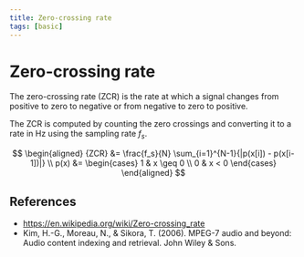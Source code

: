 ```yaml
---
title: Zero-crossing rate
tags: [basic]
---
```


# Zero-crossing rate

The zero-crossing rate (ZCR) is the rate at which a signal changes from positive to zero to negative or from negative to zero to positive.

The ZCR is computed by counting the zero crossings and converting it to a rate in Hz using the sampling rate $f_s$.

$$
\begin{aligned}
{ZCR} &= \frac{f_s}{N} \sum_{i=1}^{N-1}{|p(x[i]) - p(x[i-1])|} \\
p(x) &= \begin{cases}
1 & x \geq 0 \\
0 & x < 0
\end{cases}
\end{aligned}
$$

## References

- https://en.wikipedia.org/wiki/Zero-crossing_rate
- Kim, H.-G., Moreau, N., & Sikora, T. (2006). MPEG-7 audio and beyond: Audio content indexing and retrieval. John Wiley & Sons.
